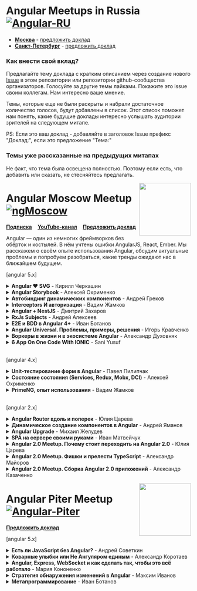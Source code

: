 # Angular Meetups in Russia  [![Angular-RU](https://img.shields.io/badge/Telegram_chat:-Angular_RU-216bc1.svg?style=flat)](https://t.me/angular_ru)

- **[Москва](#angular-moscow-meetup-)** - [предложить доклад](https://github.com/AngularMoscow/Talks/issues)
- **[Санкт-Петербург](#angular-piter-meetup-)** - [предложить доклад](https://github.com/AngularPiter/Talks/issues)

### Как внести свой вклад?

Предлагайте тему доклада с кратким описанием через создание нового [Issue](https://github.com/Angular-RU/angular-russia-meetups/issues) в этом репозитории или репозитории github-сообщества организаторов. Голосуйте за другие темы лайками. Покажите это issue своим коллегам. Нам интересно ваше мнение.

Темы, которые еще не были раскрыты и набрали достаточное количество голосов, будут добавлены в список. Этот список поможет нам понять, какие будущие доклады интересно услышать аудитории зрителей на следующем митапе.

PS: Если это ваш доклад - добавляйте в заголовок Issue префикс "Доклад:", если это предложение "Тема:"

### Темы уже рассказанные на предыдущих митапах

Не факт, что тема была освещена полностью. Поэтому если есть, что добавить или сказать, не стесняйтесь предлагать.

[<img src="https://avatars2.githubusercontent.com/u/29404381?s=200&v=4" align="right" width="141" height="143">](https://www.youtube.com/channel/UCpDTAtunmHBcI6CsJoUV7ww)

# Angular Moscow Meetup [![ngMoscow](https://img.shields.io/badge/Telegram_chat:-ngMoscow-f70059.svg?style=flat)](https://t.me/ngMoscow)

[**Подписка**](https://meetup.tinkoff.ru/) &nbsp;&nbsp;&nbsp;[**YouTube-канал**](https://www.youtube.com/channel/UCpDTAtunmHBcI6CsJoUV7ww)
&nbsp;&nbsp;&nbsp;[**Предложить доклад**](https://github.com/AngularMoscow/Talks/issues)

Angular — один из немногих фреймворков без обёрток и костылей. В нём учтены ошибки AngularJS, React, Ember. Мы расскажем о своём опыте использования Angular, обсудим актуальные проблемы и попробуем разобраться, какие тренды ожидают нас в ближайшем будущем.

[angular 5.x]

<details>
  <summary><b>Angular ❤️ SVG</b> - Кирилл Черкашин</summary>
  <a href="https://www.youtube.com/watch?v=xJP52ub2p8c">
    <br><img src="https://img.youtube.com/vi/xJP52ub2p8c/0.jpg" align="center" height="300px"/><br>
    Перейти к видео<br>
  </a>
</details>

<details>
  <summary><b>Angular Storybook</b> - Алексей Охрименко</summary>
  <a href="https://www.youtube.com/watch?v=j7EsNGKXVVY">
    <br><img src="https://img.youtube.com/vi/j7EsNGKXVVY/0.jpg" align="center" height="300px"/><br>
    Перейти к видео<br>
  </a>
</details>

<details>
  <summary><b>Автобиндинг динамических компонентов</b> - Андрей Греков</summary>
  <a href="https://www.youtube.com/watch?v=9-4zb3Gh5K4">
    <br><img src="https://img.youtube.com/vi/9-4zb3Gh5K4/0.jpg" align="center" height="300px"/><br>
    Перейти к видео<br>
  </a>
</details>

<details>
  <summary><b>Interceptors И авторизация</b> - Вадим Жамков</summary>
  <a href="https://www.youtube.com/watch?v=Y1Ld929dYq8">
    <br><img src="https://img.youtube.com/vi/Y1Ld929dYq8/0.jpg" align="center" height="300px"/><br>
    Перейти к видео<br>
  </a>
</details>

<details>
  <summary><b>Angular + NestJS</b> - Дмитрий Захаров</summary>
  <a href="https://www.youtube.com/watch?v=Mq3bCWY-J60">
    <br><img src="https://img.youtube.com/vi/Mq3bCWY-J60/0.jpg" align="center" height="300px"/><br>
    Перейти к видео<br>
  </a>
</details>

<details>
  <summary><b>RxJs Subjects</b> - Андрей Алексеев</summary>
  <a href="https://www.youtube.com/watch?v=KjsRx39o-uM">
    <br><img src="https://img.youtube.com/vi/KjsRx39o-uM/0.jpg" align="center" height="300px"/><br>
    Перейти к видео<br>
  </a>
</details>

<details>
  <summary><b>E2E и BDD в Angular 4+</b> - Иван Ботанов</summary>
  <a href="https://www.youtube.com/watch?v=uGT1SqzJGw0">
    <br><img src="https://img.youtube.com/vi/uGT1SqzJGw0/0.jpg" align="center" height="300px"/><br>
    Перейти к видео<br>
  </a>
</details>

<details>
  <summary><b>Angular Universal. Проблемы, примеры, решения</b> - Игорь Кравченко</summary>
  <a href="https://www.youtube.com/watch?v=KmnEvUdHM30">
    <br><img src="https://img.youtube.com/vi/KmnEvUdHM30/0.jpg" align="center" height="300px"/><br>
    Перейти к видео<br>
  </a>
</details>

<details>
  <summary><b>Воркеры в жизни и в экосистеме Angular</b> - Александр Духовняк</summary>
  <a href="https://www.youtube.com/watch?v=5ay6iD8e3Uk">
    <br><img src="https://img.youtube.com/vi/5ay6iD8e3Uk/0.jpg" align="center" height="300px"/><br>
    Перейти к видео<br>
  </a>
</details>

<details>
  <summary><b>6 App On One Code With IONIC</b> - Sani Yusuf</summary>
  <a href="https://www.youtube.com/watch?v=bTBg5BIA0RU">
    <br><img src="https://img.youtube.com/vi/bTBg5BIA0RU/0.jpg" align="center" height="300px"/><br>
    Перейти к видео<br>
  </a>
</details>

<br>[angular 4.x]

<details>
  <summary><b>Unit-тестирование форм в Angular</b> - Павел Пилипчак</summary>
  <a href="https://www.youtube.com/watch?v=Tpb3DRsjQFI">
    <br><img src="https://img.youtube.com/vi/Tpb3DRsjQFI/0.jpg" align="center" height="300px"/><br>
    Перейти к видео<br>
  </a>
</details>

<details>
  <summary><b>Cостояние состояния (Services, Redux, Mobx, DCI)</b> - Алексей Охрименко</summary>
  <a href="https://www.youtube.com/watch?v=8VesYob7OJg">
    <br><img src="https://img.youtube.com/vi/8VesYob7OJg/0.jpg" align="center" height="300px"/><br>
    Перейти к видео<br>
  </a>
</details>
  
<details>
  <summary><b>PrimeNG, опыт использования</b> - Вадим Жамков</summary>
  <a href="https://www.youtube.com/watch?v=jNsr_CaTavY">
    <br><img src="https://img.youtube.com/vi/jNsr_CaTavY/0.jpg" align="center" height="300px"/><br>
    Перейти к видео<br>
  </a>
</details>

<br>[angular 2.x]

<details>
  <summary><b>Angular Router вдоль и поперек</b> - Юлия Царева</summary>
  <a href="https://www.youtube.com/watch?v=ovsBd6Y5DN0">
    <br><img src="https://img.youtube.com/vi/ovsBd6Y5DN0/0.jpg" align="center" height="300px"/><br>
    Перейти к видео<br>
  </a>
</details>

<details>
  <summary><b>Динамическое создание компонентов в Angular</b> - Андрей Яманов </summary>
  <a href="https://www.youtube.com/watch?v=blSENg8Gssw">
    <br><img src="https://img.youtube.com/vi/blSENg8Gssw/0.jpg" align="center" height="300px"/><br>
    Перейти к видео<br>
  </a>
</details>
  
<details>
  <summary><b>Angular Upgrade</b> - Михаил Желудев</summary>
  <a href="https://www.youtube.com/watch?v=fUxAR2LNo-w">
    <br><img src="https://img.youtube.com/vi/fUxAR2LNo-w/0.jpg" align="center" height="300px"/><br>
    Перейти к видео<br>
  </a>
</details>
  
<details>
  <summary><b>SPA на сервере своими руками</b> - Иван Матвейчук</summary>
  <a href="https://www.youtube.com/watch?v=YGDJOfwgu-A">
    <br><img src="https://img.youtube.com/vi/YGDJOfwgu-A/0.jpg" align="center" height="300px"/><br>
    Перейти к видео<br>
  </a>
</details>

<details>
  <summary><b>Angular 2.0 Meetup. Почему стоит переходить на Angular 2.0</b> - Юлия Царева</summary>
  <a href="https://www.youtube.com/watch?v=UySMkU4NzMM&list=PLCGxdEMJquKSf-ewO3WKTrun-KbdwU1oW&index=3">
    <br><img src="https://img.youtube.com/vi/UySMkU4NzMM/0.jpg" align="center" height="300px"/><br>
    Перейти к видео<br>
  </a>
</details>
  
<details>
  <summary><b>Angular 2.0 Meetup. Фишки и прелести TypeScript</b> - Александр Майоров</summary>
  <a href="https://www.youtube.com/watch?v=-MsKozkXfEo&list=PLCGxdEMJquKSf-ewO3WKTrun-KbdwU1oW&index=2">
    <br><img src="https://img.youtube.com/vi/-MsKozkXfEo/0.jpg" align="center" height="300px"/><br>
    Перейти к видео<br>
  </a>
</details>
  
<details>
  <summary><b>Angular 2.0 Meetup. Сборка Angular 2.0 приложений</b> - Александр Казаченко</summary>
  <a href="https://www.youtube.com/watch?v=Km8xxozqTNc&index=1&list=PLCGxdEMJquKSf-ewO3WKTrun-KbdwU1oW">
    <br><img src="https://img.youtube.com/vi/Km8xxozqTNc/0.jpg" align="center" height="300px"/><br>
    Перейти к видео<br>
  </a>
</details>  
  
[<img src="https://habrastorage.org/webt/st/ij/el/stijel6tusvitbzdenipfdghw2w.png" align="right" width="141" height="143">](#)

# Angular Piter Meetup [![Angular-Piter](https://img.shields.io/badge/Telegram_chat:-ngPiter-216bc1.svg?style=flat)](https://t.me/angular_piter)

[**Предложить доклад**](https://github.com/AngularPiter/Talks/issues)

[angular 5.x]

<details>
  <summary><b>Есть ли JavaScript без Angular?</b> - Андрей Советкин</summary>
  <a href="https://youtu.be/pk6hu4lnzoE">
    <br><img src="https://img.youtube.com/vi/pk6hu4lnzoE/0.jpg" align="center" height="300px"/><br>
    Перейти к видео<br>
  </a>
</details>

<details>
  <summary><b>Коварные улыбки или Не Ангуляром единым</b> - Александр Коротаев</summary>
  <a href="https://youtu.be/ckk_cBtq30U">
    <br><img src="https://img.youtube.com/vi/ckk_cBtq30U/0.jpg" align="center" height="300px"/><br>
    Перейти к видео<br>
  </a>
</details>

<details>
  <summary><b>Angular, Express, WebSocket и как сделать так, чтобы это всё работало</b> - Мария Кононенко</summary>
  <a href="https://youtu.be/41yE3Gczgso">
    <br><img src="https://img.youtube.com/vi/41yE3Gczgso/0.jpg" align="center" height="300px"/><br>
    Перейти к видео<br>
  </a>
</details>

<details>
  <summary><b>Стратегия обнаружения изменений в Angular</b> - Максим Иванов</summary>
  <a href="https://youtu.be/2cV4i-g6Oxc">
    <br><img src="https://img.youtube.com/vi/2cV4i-g6Oxc/0.jpg" align="center" height="300px"/><br>
    Перейти к видео<br>
  </a>
</details>  

<details>
  <summary><b>Метапрограммирование</b> - Иван Ботанов</summary>
  <a href="https://youtu.be/JOO_Trs3X5M">
    <br><img src="https://img.youtube.com/vi/JOO_Trs3X5M/0.jpg" align="center" height="300px"/><br>
    Перейти к видео<br>
  </a>
</details>  


